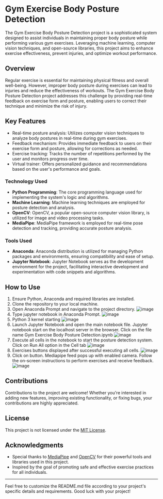 # Gym Exercise Body Posture Detection

The Gym Exercise Body Posture Detection project is a sophisticated system designed to assist individuals in maintaining proper body posture while performing various gym exercises. Leveraging machine learning, computer vision techniques, and open-source libraries, this project aims to enhance exercise effectiveness, prevent injuries, and optimize workout performance.

## Overview

Regular exercise is essential for maintaining physical fitness and overall well-being. However, improper body posture during exercises can lead to injuries and reduce the effectiveness of workouts. The Gym Exercise Body Posture Detection project addresses this challenge by providing real-time feedback on exercise form and posture, enabling users to correct their technique and minimize the risk of injury.

## Key Features

- Real-time posture analysis: Utilizes computer vision techniques to analyze body postures in real-time during gym exercises.
- Feedback mechanism: Provides immediate feedback to users on their exercise form and posture, allowing for corrections as needed.
- Exercise tracking: Tracks the number of repetitions performed by the user and monitors progress over time.
- Virtual trainer: Offers personalized guidance and recommendations based on the user's performance and goals.


### Technology Used

- **Python Programming**: The core programming language used for implementing the system's logic and algorithms.
- **Machine Learning**: Machine learning techniques are employed for posture detection and analysis.
- **OpenCV**: OpenCV, a popular open-source computer vision library, is utilized for image and video processing tasks.
- **MediaPipe**: MediaPipe framework is employed for real-time pose detection and tracking, providing accurate posture analysis.

### Tools Used

- **Anaconda**: Anaconda distribution is utilized for managing Python packages and environments, ensuring compatibility and ease of setup.
- **Jupyter Notebook**: Jupyter Notebook serves as the development environment for the project, facilitating interactive development and experimentation with code snippets and algorithms.
 
## How to Use

1. Ensure Python, Anaconda and required libraries are installed.
2. Clone the repository to your local machine.
3. Open Anaconda Prompt and navigate to the project directory.
   ![image](https://github.com/surajkumar345678/Gym-Exercise-Body-Posture-Detection/assets/60316890/e651cad1-ac3a-4e2b-8d7b-8875a2ee32df)
4. Type jupyter notebook in Anaconda Prompt.
   ![image](https://github.com/surajkumar345678/Gym-Exercise-Body-Posture-Detection/assets/60316890/2aa6fbe3-e24c-40b5-a190-32c92102e777)
5. Python 3 kernel starting
   ![image](https://github.com/surajkumar345678/Gym-Exercise-Body-Posture-Detection/assets/60316890/fc152653-db1b-4d3f-8fb7-ccf80a037d98)
8. Launch Jupyter Notebook and open the main notebook file. Jupyter notebook start on the localhost server in the browser. Click on the file name Gym Exercise Body Posture Detection.ipynb
   ![image](https://github.com/surajkumar345678/Gym-Exercise-Body-Posture-Detection/assets/60316890/708cbb91-5729-440b-afff-25c67b479d42)
9. Execute all cells in the notebook to start the posture detection system. Click on Run All option in the Cell tab
   ![image](https://github.com/surajkumar345678/Gym-Exercise-Body-Posture-Detection/assets/60316890/3ba26fe7-b5c4-4625-a4f2-7f70ecaf4498)
10. Exercises buttons displayed after successful executing all cells.
    ![image](https://github.com/surajkumar345678/Gym-Exercise-Body-Posture-Detection/assets/60316890/415b774b-2fb0-49b4-aaad-64046108efc5)
12. Click on button. Mediapipe feed pops up with enabled camera. Follow the on-screen instructions to perform exercises and receive feedback.
    ![image](https://github.com/surajkumar345678/Gym-Exercise-Body-Posture-Detection/assets/60316890/b734dc8d-6ebd-44c0-b635-3bfee204d820)


## Contributions

Contributions to the project are welcome! Whether you're interested in adding new features, improving existing functionality, or fixing bugs, your contributions are highly appreciated. 

## License

This project is not licensed under the [MIT License](LICENSE).

## Acknowledgments

- Special thanks to [MediaPipe](https://mediapipe.dev/) and [OpenCV](https://opencv.org/) for their powerful tools and libraries used in this project.
- Inspired by the goal of promoting safe and effective exercise practices for all individuals.
---

Feel free to customize the README.md file according to your project's specific details and requirements. Good luck with your project!
